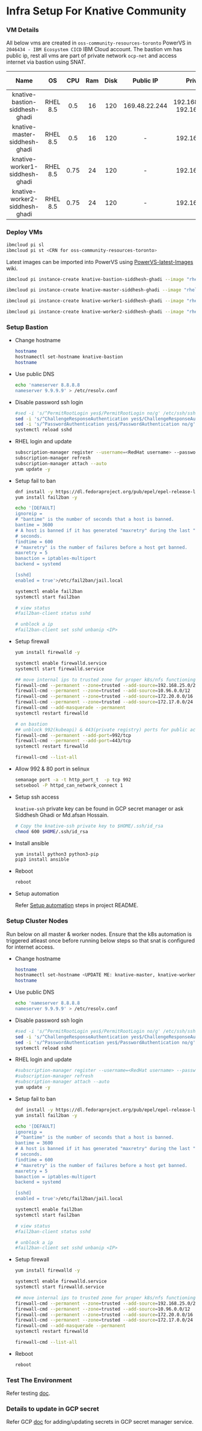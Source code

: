 #  Infra Setup For Knative Community

### VM Details

All below vms are created in `oss-community-resources-toronto` PowerVS in `2046434 - IBM Ecosystem CICD` IBM Cloud account.
The bastion vm has public ip, rest all vms are part of private network `ocp-net` and access internet via bastion using SNAT.

|Name|OS|CPU|Ram|Disk|Public IP|Private IP|Network Subnet|
|:-:|:-:|:-:|:-:|:-:|:-:|:-:|:-:|
|knative-bastion-siddhesh-ghadi|RHEL 8.5|0.5|16|120|169.48.22.244|192.168.143.244, 192.168.25.200|tekton-pub-network, ocp-net|
|knative-master-siddhesh-ghadi|RHEL 8.5|0.5|16|120|-|192.168.25.201|ocp-net|
|knative-worker1-siddhesh-ghadi|RHEL 8.5|0.75|24|120|-|192.168.25.202|ocp-net|
|knative-worker2-siddhesh-ghadi|RHEL 8.5|0.75|24|120|-|192.168.25.203|ocp-net|

### Deploy VMs

```bash
ibmcloud pi sl
ibmcloud pi st <CRN for oss-community-resources-toronto>
```

Latest images can be imported into PowerVS using [PowerVS-latest-Images](https://github.ibm.com/redstack-power/docs/wiki/PowerVS-latest-Images) wiki.

```bash
ibmcloud pi instance-create knative-bastion-siddhesh-ghadi --image "rhel-85-12132021" --memory 16 --network "tekton-pub-network 192.168.143.244" --network "ocp-net 192.168.25.200" --processors 0.5 --processor-type shared --key-name knative-ssh --sys-type s922 --storage-type tier1

ibmcloud pi instance-create knative-master-siddhesh-ghadi --image "rhel-85-12132021" --memory 16 --network "ocp-net 192.168.25.201" --processors 0.5 --processor-type shared --key-name knative-ssh --sys-type s922 --storage-type tier1

ibmcloud pi instance-create knative-worker1-siddhesh-ghadi --image "rhel-85-12132021" --memory 24 --network "ocp-net 192.168.25.202" --processors 0.75 --processor-type shared --key-name knative-ssh --sys-type s922 --storage-type tier1

ibmcloud pi instance-create knative-worker2-siddhesh-ghadi --image "rhel-85-12132021" --memory 24 --network "ocp-net 192.168.25.203" --processors 0.75 --processor-type shared --key-name knative-ssh --sys-type s922 --storage-type tier1
```

### Setup Bastion

- Change hostname

  ```bash
  hostname
  hostnamectl set-hostname knative-bastion
  hostname
  ```

- Use public DNS  
  ```bash
  echo 'nameserver 8.8.8.8
  nameserver 9.9.9.9' > /etc/resolv.conf
  ```

- Disable password ssh login
  
  ```bash
  #sed -i 's/^PermitRootLogin yes$/PermitRootLogin no/g' /etc/ssh/sshd_config
  sed -i 's/^ChallengeResponseAuthentication yes$/ChallengeResponseAuthentication no/g' /etc/ssh/sshd_config
  sed -i 's/^PasswordAuthentication yes$/PasswordAuthentication no/g' /etc/ssh/sshd_config
  systemctl reload sshd
  ```

- RHEL login and update

  ```bash
  subscription-manager register --username=<RedHat username> --password=<RedHat password> --force
  subscription-manager refresh
  subscription-manager attach --auto 
  yum update -y
  ```

- Setup fail to ban

  ```bash
  dnf install -y https://dl.fedoraproject.org/pub/epel/epel-release-latest-8.noarch.rpm
  yum install fail2ban -y
  
  echo '[DEFAULT]
  ignoreip = 
  # "bantime" is the number of seconds that a host is banned.
  bantime = 3600
  # A host is banned if it has generated "maxretry" during the last "findtime"
  # seconds.
  findtime = 600
  # "maxretry" is the number of failures before a host get banned.
  maxretry = 5
  banaction = iptables-multiport
  backend = systemd
  
  [sshd]
  enabled = true'>/etc/fail2ban/jail.local
  
  systemctl enable fail2ban
  systemctl start fail2ban
  
  # view status
  #fail2ban-client status sshd
  
  # unblock a ip
  #fail2ban-client set sshd unbanip <IP>
  ```

- Setup firewall

  ```bash
  yum install firewalld -y
  
  systemctl enable firewalld.service
  systemctl start firewalld.service
  
  ## move internal ips to trusted zone for proper k8s/nfs functioning
  firewall-cmd --permanent --zone=trusted --add-source=192.168.25.0/24  #private subnet
  firewall-cmd --permanent --zone=trusted --add-source=10.96.0.0/12
  firewall-cmd --permanent --zone=trusted --add-source=172.20.0.0/16
  firewall-cmd --permanent --zone=trusted --add-source=172.17.0.0/24
  firewall-cmd --add-masquerade --permanent
  systemctl restart firewalld
  
  # on bastion
  ## unblock 992(kubeapi) & 443(private registry) ports for public access
  firewall-cmd --permanent --add-port=992/tcp
  firewall-cmd --permanent --add-port=443/tcp
  systemctl restart firewalld

  firewall-cmd --list-all
  ```

- Allow 992 & 80 port in selinux 

  <!-- TODO
  Add fix(https://stackoverflow.com/a/39971725) in automation to resolve  
  "nginx: [emerg] bind() to 0.0.0.0:992 failed (13: Permission denied)"

  Add fix(https://stackoverflow.com/a/24830777) for 
  "connect() to 192.168.25.200:80 failed (13: Permission denied) while connecting to upstream"
  -->

  ```bash
  semanage port -a -t http_port_t  -p tcp 992
  setsebool -P httpd_can_network_connect 1
  ```

- Setup ssh access

  <!--TODO: Move secrets to a share box/sharepoint location-->
  `knative-ssh` private key can be found in GCP secret manager or ask Siddhesh Ghadi or Md.afsan Hossain.

  ```bash
  # Copy the knative-ssh private key to $HOME/.ssh/id_rsa
  chmod 600 $HOME/.ssh/id_rsa
  ```

- Install ansible

  ```bash
  yum install python3 python3-pip
  pip3 install ansible
  ```

- Reboot

  ```bash
  reboot
  ```

- Setup automation

  Refer [Setup automation](../README.md#setup-automation) steps in project README.

### Setup Cluster Nodes

Run below on all master & worker nodes. Ensure that the k8s automation is triggered atleast once before running below steps so that snat is configured for internet access. 

- Change hostname

  ```bash
  hostname
  hostnamectl set-hostname <UPDATE ME: knative-master, knative-worker1, knative-worker2>
  hostname
  ```

- Use public DNS  

  ```bash
  echo 'nameserver 8.8.8.8
  nameserver 9.9.9.9' > /etc/resolv.conf
  ```

- Disable password ssh login 
  
  ```bash
  #sed -i 's/^PermitRootLogin yes$/PermitRootLogin no/g' /etc/ssh/sshd_config
  sed -i 's/^ChallengeResponseAuthentication yes$/ChallengeResponseAuthentication no/g' /etc/ssh/sshd_config
  sed -i 's/^PasswordAuthentication yes$/PasswordAuthentication no/g' /etc/ssh/sshd_config
  systemctl reload sshd
  ```

- RHEL login and update

  ```bash
  #subscription-manager register --username=<RedHat username> --password=<RedHat password> --force
  #subscription-manager refresh
  #subscription-manager attach --auto 
  yum update -y
  ```

- Setup fail to ban

  ```bash
  dnf install -y https://dl.fedoraproject.org/pub/epel/epel-release-latest-8.noarch.rpm
  yum install fail2ban -y
  
  echo '[DEFAULT]
  ignoreip = 
  # "bantime" is the number of seconds that a host is banned.
  bantime = 3600
  # A host is banned if it has generated "maxretry" during the last "findtime"
  # seconds.
  findtime = 600
  # "maxretry" is the number of failures before a host get banned.
  maxretry = 5
  banaction = iptables-multiport
  backend = systemd
  
  [sshd]
  enabled = true'>/etc/fail2ban/jail.local
  
  systemctl enable fail2ban
  systemctl start fail2ban
  
  # view status
  #fail2ban-client status sshd
  
  # unblock a ip
  #fail2ban-client set sshd unbanip <IP>
  ```

- Setup firewall

  ```bash
  yum install firewalld -y
  
  systemctl enable firewalld.service
  systemctl start firewalld.service
  
  ## move internal ips to trusted zone for proper k8s/nfs functioning
  firewall-cmd --permanent --zone=trusted --add-source=192.168.25.0/24  #private subnet
  firewall-cmd --permanent --zone=trusted --add-source=10.96.0.0/12
  firewall-cmd --permanent --zone=trusted --add-source=172.20.0.0/16
  firewall-cmd --permanent --zone=trusted --add-source=172.17.0.0/24
  firewall-cmd --add-masquerade --permanent
  systemctl restart firewalld
  
  firewall-cmd --list-all
  ```

- Reboot

  ```bash
  reboot
  ```

### Test The Environment

Refer testing [doc](../docs/testing.md).

### Details to update in GCP secret

Refer GCP [doc](../gcp-secrets/README.md) for adding/updating secrets in GCP secret manager service.